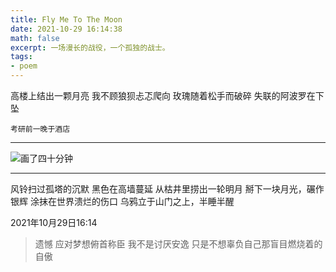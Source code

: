 ```yaml
---
title: Fly Me To The Moon
date: 2021-10-29 16:14:38
math: false
excerpt: 一场漫长的战役，一个孤独的战士。
tags:
- poem
---
```


高楼上结出一颗月亮
我不顾狼狈忐忑爬向
玫瑰随着松手而破碎
失联的阿波罗在下坠

`考研前一晚于酒店`

---

![画了四十分钟](/img/FlyMeToTheMoon/image-20220104023346299.png)

---

风铃扫过孤塔的沉默
黑色在高墙蔓延
从枯井里捞出一轮明月
掰下一块月光，碾作银辉
涂抹在世界溃烂的伤口
乌鸦立于山门之上，半睡半醒

2021年10月29日16:14

> 遗憾	应对梦想俯首称臣
> 我不是讨厌安逸
> 只是不想辜负自己那盲目燃烧着的自傲